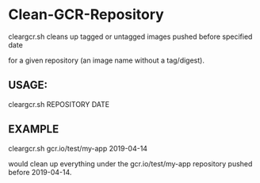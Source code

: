 # Clean-GCR-Repository

cleargcr.sh cleans up tagged or untagged images pushed before specified date

for a given repository (an image name without a tag/digest).

## USAGE:
  cleargcr.sh REPOSITORY DATE

## EXAMPLE
  cleargcr.sh gcr.io/test/my-app 2019-04-14
  
  would clean up everything under the gcr.io/test/my-app repository
  pushed before 2019-04-14.
